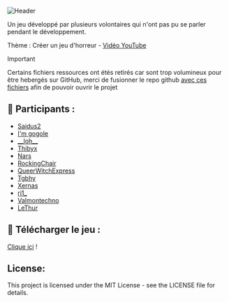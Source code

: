 ![Header](https://i.ibb.co/jh9mS0Q/github-header-image.png)

Un jeu développé par plusieurs volontaires qui n'ont pas pu se parler pendant le développement.

Thème : Créer un jeu d'horreur - [Vidéo YouTube](https://www.youtube.com/watch?v=O7t-_inlcIE)
> [!IMPORTANT]
> Certains fichiers ressources ont étés retirés car sont trop volumineux pour être hebergés sur GitHub, merci de fusionner le repo github [avec ces fichiers](https://terabox.com/s/1-ZZT1tiVb2_Qja_T01zKug) afin de pouvoir ouvrir le projet
>

## 👋 Participants :
- [Saidus2](https://github.com/saidus2)
- [I'm gogole](https://github.com/imgogole)
- [\_\_loh\_\_](https://www.twitch.tv/loh10__)
- [Thibyx](https://github.com/Thibyx)
- [Nars](https://www.twitch.tv/narssico)
- [RockingChair](#)
- [QueerWitchExpress](#)
- [Tgbhy](https://github.com/tgbhy)
- [Xernas](https://github.com/Xernas78)
- [ri1\_](https://github.com/ri1ongithub)
- [Valmontechno](https://github.com/valmontechno)
- [LeThur](https://www.youtube.com/channel/UCkL5Luksrdqxc7s1znM6xIw)

## 📇 Télécharger le jeu :
[Clique ici](https://github.com/AywenVideos/PlusieursDevs-UnJeu-Episode-3/releases/tag/1.0) !

## License:
This project is licensed under the MIT License - see the LICENSE file for details.

